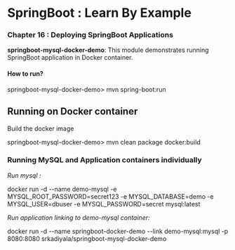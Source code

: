 # SpringBoot : Learn By Example


### Chapter 16 : Deploying SpringBoot Applications

**springboot-mysql-docker-demo**: This module demonstrates running SpringBoot application in Docker container.

#### How to run?

springboot-mysql-docker-demo> mvn spring-boot:run

## Running on Docker container

Build the docker image

springboot-mysql-docker-demo> mvn clean package docker:build


### Running MySQL and Application containers individually


*Run mysql :*

docker run -d --name demo-mysql -e MYSQL_ROOT_PASSWORD=secret123 -e MYSQL_DATABASE=demo -e MYSQL_USER=dbuser -e MYSQL_PASSWORD=secret mysql:latest

*Run application linking to demo-mysql container:*

docker run -d --name springboot-docker-demo --link demo-mysql:mysql -p 8080:8080 srkadiyala/springboot-mysql-docker-demo


